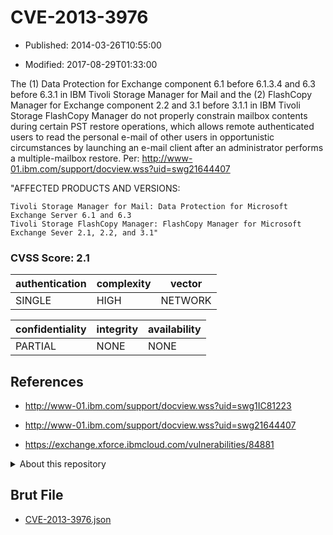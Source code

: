 # CVE-2013-3976

- Published: 2014-03-26T10:55:00

- Modified: 2017-08-29T01:33:00

The (1) Data Protection for Exchange component 6.1 before 6.1.3.4 and 6.3 before 6.3.1 in IBM Tivoli Storage Manager for Mail and the (2) FlashCopy Manager for Exchange component 2.2 and 3.1 before 3.1.1 in IBM Tivoli Storage FlashCopy Manager do not properly constrain mailbox contents during certain PST restore operations, which allows remote authenticated users to read the personal e-mail of other users in opportunistic circumstances by launching an e-mail client after an administrator performs a multiple-mailbox restore. Per: http://www-01.ibm.com/support/docview.wss?uid=swg21644407

"AFFECTED PRODUCTS AND VERSIONS:

    Tivoli Storage Manager for Mail: Data Protection for Microsoft Exchange Server 6.1 and 6.3
    Tivoli Storage FlashCopy Manager: FlashCopy Manager for Microsoft Exchange Sever 2.1, 2.2, and 3.1"

### CVSS Score: **2.1**

| authentication | complexity | vector |
| --- | --- | --- |
| SINGLE | HIGH | NETWORK |

| confidentiality | integrity | availability |
| --- | --- | --- |
| PARTIAL | NONE | NONE |

## References

* http://www-01.ibm.com/support/docview.wss?uid=swg1IC81223

* http://www-01.ibm.com/support/docview.wss?uid=swg21644407

* https://exchange.xforce.ibmcloud.com/vulnerabilities/84881

<details>
<summary>About this repository</summary> 

  This repository is part of the project [Live Hack CVE](https://github.com/Live-Hack-CVE). Main website can be found [www.live-hack.org](https://www.live-hack.org) 
  
  Made by [Sn0wAlice](https://github.com/Sn0wAlice) for the people that care about security and need to have a feed of the latest CVEs. Hope you enjoy it, don't forget to star the repo and follow me on [Twitter](https://twitter.com/Sn0wAlice) and [Github](https://github.com/Sn0wAlice). And that is my [personnal website](https://www.alice-snow.me/)

  - [Home Page](https://github.com/Live-Hack-CVE)
  - [Framework](https://github.com/Live-Hack-CVE/cve-framework)
  - [CVE database](https://github.com/Live-Hack-CVE/full_database)
  - [Changelog](https://github.com/Live-Hack-CVE/Changelog)
</details>

## Brut File

* [CVE-2013-3976.json](https://raw.githubusercontent.com/Live-Hack-CVE/full_database/main/cves/2013/CVE-2013-3976.json)

